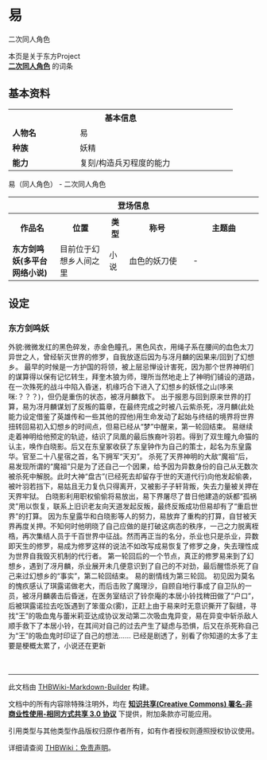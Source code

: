# 易

<!-- source html: G:\repos\THBWiki-Markdown-Builder\THBWikiMarkdown\Temp\main\b\be\ns0%3A%E6%98%93.html -->

二次同人角色

本页是关于东方Project  
 **[二次同人角色](./二次角色列表.md)** 的词条
## 基本资料

<table>
<tbody><tr>
<th colspan="2">基本信息</th>
</tr>
<tr>
<td style="width:120px"><b>人物名</b></td><td style="min-width:300px">易</td>
</tr><tr><td><b>种族</b></td><td>妖精</td></tr><tr><td><b>能力</b></td><td>复刻/构造兵刃程度的能力</td></tr></tbody></table>

易（同人角色） - 二次同人角色

<table>
<tbody><tr>
<th colspan="5">登场信息</th>
</tr><tr><th><b>作品名</b></th><th><b>位置</b></th><th><b>类型</b></th><th><b>称号</b></th><th><b>主题曲</b></th></tr><tr><td rowspan="1" style="width:120px"><b>东方剑鸣妖(多平台网络小说)</b></td><td style="width:130px">目前位于幻想乡人间之里</td><td class="bg-color-success-30" style="width:30px;">小说</td><td style="width:180px">血色的妖刀使</td><td style="width:200px">-</td></tr></tbody></table>


## 设定
### 东方剑鸣妖
  
外貌:微微发红的黑色碎发，赤金色瞳孔，黑色风衣，用绳子系在腰间的血色太刀
异世之人，曾经斩灭世界的修罗，自我放逐后因为与冴月麟的因果来/回到了幻想乡。
最早的时候是一方护国的将领，被上层忌惮设计害死，因为那个世界神明们的谋算得以保有记忆转生，拜奎木狼为师，理所当然地走上了神明们铺设的道路，在一次殊死的战斗中陷入昏迷，机缘巧合下进入了幻想乡的妖怪之山(哆来咪:？？？)，但仍是重伤的状态，被冴月麟救下。
出于报恩与回到原来世界的打算，易为冴月麟谋划了反叛的篇章，在最终完成之时被八云紫杀死，冴月麟(此处能力设定借鉴了英雄传和一些其他的捏他)用生命发动了起始与终结的境界将世界扭转回易初入幻想乡的时间点，但易已经从“梦”中醒来，第一轮回结束。
易继续走着神明给他预定的轨迹，结识了凤凰的最后族裔叶羽若。得到了双生瞳九命猫的认主，唤作白晓影。后又在东皇冢收获了东皇钟作为自己的策士，起名为东皇露华。官至二十八星宿之首，名下拥军“天刃”。
杀死了天界神明的大敌“魔祖”后，易发现所谓的“魔祖”只是为了还自己一个因果，给予因为异数身份的自己从无数次被杀死中解脱。此时大神“盘古”(已经死去却留存于世的天道代行)向他发起偷袭，被叶羽若挡下，易姑且无力复仇只得离开，又被影子子轩背叛，失去力量被关押在天界牢狱。
白晓影利用职权偷偷将易放出，易下界屠尽了昔日他建造的妖都“孤祸灵”用以恢复，联系上旧识老友向天道发起反叛，最终反叛成功但易却有了“重启世界”的打算。
因为东皇露华和白晓影等人的努力，易放弃了重构的打算，自甘被天界再度关押。不知何时他明晓了自己应做的是打破这病态的秩序，一己之力脱离桎梏，再次集结人员于千百世界中征战。然而再正当的名分，杀业也只是杀业，异数即天生的修罗，易成为修罗这样的说法不如改写成易恢复了修罗之身，失去理性成为世界自我毁灭机制的代行者。
第一轮回后的一个节点，真正的修罗易来到了幻想乡，遇到了冴月麟，杀业展开未几便意识到了自己的不对劲，最后醒悟杀死了自己来过幻想乡的“事实”，第二轮回结束。
易的剧情线为第三轮回。
初见因为莫名的愧疚感认了琪露诺做老大，而后击败了魔理沙，自顾自地行事成了自卫队的一员，被冴月麟袭击后昏迷，在医务室结识了铃奈庵的本居小铃找稗田做了“户口”，后被琪露诺拉去吃饭遇到了笨蛋众(雾)，正赶上由于易来时无意识撕开了裂缝，寻找“王”的吸血鬼与蕾米莉亚达成协议发动第二次吸血鬼异变，易在异变中斩杀敌人顺手救下了本居小铃，在其间对自己的过去产生了疑虑与恐惧，后又在杀死称自己为“王”的吸血鬼时印证了自己的想法……
已经是剧透了，别看了你知道的太多了主要是梗概太累了，小说还在更新
  
  
　
  
  
  

  





---

此文档由 [THBWiki-Markdown-Builder](https://github.com/Delsin-Yu/THBWiki-Markdown-Builder) 构建。

文档中的所有内容除特殊注明外，均在 [**知识共享(Creative Commons) 署名-非商业性使用-相同方式共享 3.0 协议**](https://creativecommons.org/licenses/by-sa/3.0/deed.zh-hans) 下提供，附加条款亦可能应用。

引用类型与其他类型作品版权归原作者所有，如有作者授权则遵照授权协议使用。

详细请查阅 [THBWiki：免责声明](https://thbwiki.cc/THBWiki:%E5%85%8D%E8%B4%A3%E5%A3%B0%E6%98%8E)。

